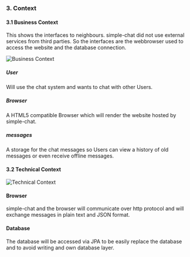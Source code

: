 ### 3. Context

#### 3.1 Business Context
This shows the interfaces to neighbours. simple-chat did not use external services from third parties. So the interfaces are the webbrowser used
to access the website and the database connection.

![Business Context](../images/uml/businessContext.png "Business Context")

##### User
Will use the chat system and wants to chat with other Users.
##### Browser
A HTML5 compatible Browser which will render the website hosted by simple-chat.
##### messages
A storage for the chat messages so Users can view a history of old messages or even receive offline messages.

#### 3.2 Technical Context

![Technical Context](../images/uml/technicalContext.png "Technical Context")

#### Browser
simple-chat and the browser will communicate over http protocol and will exchange messages in plain text and JSON format.

#### Database
The database will be accessed via JPA to be easily replace the database and to avoid writing and own database layer.